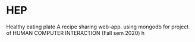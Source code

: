 # HEP

Healthy eating plate 
A recipe sharing web-app.
using mongodb
for project of HUMAN COMPUTER INTERACTION (Fall sem 2020)
h
